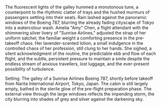 The fluorescent lights of the galley hummed a monotonous tune, a counterpoint to the rhythmic clatter of trays and the hushed murmurs of passengers settling into their seats.  Rain lashed against the panoramic windows of the Boeing 787, blurring the already fading cityscape of Tokyo into a watercolour wash.  Amelia "Amy" Chen, a flight attendant with the shimmering silver livery of "Sunrise Airlines," adjusted the strap of her uniform satchel, the familiar weight a comforting presence in the pre-takeoff chaos.  Her lavender-scented lotion, a small indulgence in the controlled chaos of her profession, still clung to her hands.  She sighed, a silent acknowledgment of the routine, the predictable ebb and flow of each flight, and the subtle, persistent pressure to maintain a smile despite the endless stream of anxious travellers, lost luggage, and the ever-present possibility of turbulence.


Setting: The galley of a Sunrise Airlines Boeing 787, shortly before takeoff from Narita International Airport, Tokyo, Japan.  The cabin is still largely empty, bathed in the sterile glow of the pre-flight preparation phase. The external view through the large windows reflects the impending storm, the city blurring into shades of grey and silver against the darkening sky.
